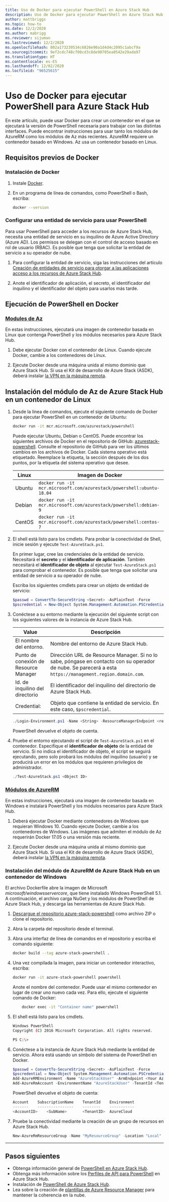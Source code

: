 ```yaml
---
title: Uso de Docker para ejecutar PowerShell en Azure Stack Hub
description: Uso de Docker para ejecutar PowerShell en Azure Stack Hub
author: mattbriggs
ms.topic: how-to
ms.date: 12/2/2020
ms.author: mabrigg
ms.reviewer: sijuman
ms.lastreviewed: 12/2/2020
ms.openlocfilehash: 802a173239534c6826e90a1d4d4c2095c1abcf9a
ms.sourcegitcommit: 9ef2cdc748cf00cd3c8de90705ea0542e29ada97
ms.translationtype: HT
ms.contentlocale: es-ES
ms.lasthandoff: 12/02/2020
ms.locfileid: "96525615"
---
```

# <a name="use-docker-to-run-powershell-for-azure-stack-hub"></a>Uso de Docker para ejecutar PowerShell para Azure Stack Hub

En este artículo, puede usar Docker para crear un contenedor en el que se ejecutará la versión de PowerShell necesaria para trabajar con las distintas interfaces. Puede encontrar instrucciones para usar tanto los módulos de AzureRM como los módulos de Az más recientes. AzureRM requiere un contenedor basado en Windows. Az usa un contenedor basado en Linux.

## <a name="docker-prerequisites"></a>Requisitos previos de Docker

### <a name="install-docker"></a>Instalación de Docker

1. Instale [Docker](https://docs.docker.com/install/).

1. En un programa de línea de comandos, como PowerShell o Bash, escriba:

    ```bash
    docker --version
    ```

### <a name="set-up-a-service-principal-for-using-powershell"></a>Configurar una entidad de servicio para usar PowerShell

Para usar PowerShell para acceder a los recursos de Azure Stack Hub, necesita una entidad de servicio en su inquilino de Azure Active Directory (Azure AD). Los permisos se delegan con el control de acceso basado en rol de usuario (RBAC). Es posible que tenga que solicitar la entidad de servicio a su operador de nube.

1. Para configurar la entidad de servicio, siga las instrucciones del artículo [Creación de entidades de servicio para otorgar a las aplicaciones acceso a los recursos de Azure Stack Hub](../operator/azure-stack-create-service-principals.md?view=azs-2002).

2. Anote el identificador de aplicación, el secreto, el identificador del inquilino y el identificador del objeto para usarlos más tarde.

## <a name="run-powershell-in-docker"></a>Ejecución de PowerShell en Docker

### <a name="az-modules"></a>[Modules de Az](#tab/az)

En estas instrucciones, ejecutará una imagen de contenedor basada en Linux que contenga PowerShell y los módulos necesarios para Azure Stack Hub.

1. Debe ejecutar Docker con el contenedor de Linux. Cuando ejecute Docker, cambie a los contenedores de Linux.

1. Ejecute Docker desde una máquina unida al mismo dominio que Azure Stack Hub. Si usa el Kit de desarrollo de Azure Stack (ASDK), deberá instalar [la VPN en la máquina remota](azure-stack-connect-azure-stack.md#connect-to-azure-stack-hub-with-vpn).


## <a name="install-azure-stack-hub-az-module-on-a-linux-container"></a>Instalación del módulo de Az de Azure Stack Hub en un contenedor de Linux

1. Desde la línea de comandos, ejecute el siguiente comando de Docker para ejecutar PowerShell en un contenedor de Ubuntu:

    ```bash
    docker run -it mcr.microsoft.com/azurestack/powershell
    ```

    Puede ejecutar Ubuntu, Debian o CentOS. Puede encontrar los siguientes archivos de Docker en el repositorio de GitHub: [azurestack-powershell](https://github.com/Azure/azurestack-powershell). Consulte el repositorio de GitHub para ver los últimos cambios en los archivos de Docker. Cada sistema operativo está etiquetado. Reemplace la etiqueta, la sección después de los dos puntos, por la etiqueta del sistema operativo que desee.

    | Linux | Imagen de Docker |
    | --- | --- |
    | Ubuntu | `docker run -it mcr.microsoft.com/azurestack/powershell:ubuntu-18.04` |
    | Debian | `docker run -it mcr.microsoft.com/azurestack/powershell:debian-9` |
    | CentOS | `docker run -it mcr.microsoft.com/azurestack/powershell:centos-7` |

2. El shell está listo para los cmdlets. Para probar la conectividad de Shell, inicie sesión y ejecute `Test-AzureStack.ps1`.

    En primer lugar, cree las credenciales de la entidad de servicio. Necesitará el **secreto** y el **identificador de aplicación**. También necesitará el **identificador de objeto**  al ejecutar `Test-AzureStack.ps1` para comprobar el contenedor. Es posible que tenga que solicitar una entidad de servicio a su operador de nube.

    Escriba los siguientes cmdlets para crear un objeto de entidad de servicio:

    ```powershell  
    $passwd = ConvertTo-SecureString <Secret> -AsPlainText -Force
    $pscredential = New-Object System.Management.Automation.PSCredential('<ApplicationID>', $passwd)
    ```

5. Conéctese a su entorno mediante la ejecución del siguiente script con los siguientes valores de la instancia de Azure Stack Hub.

    | Value | Descripción |
    | --- | --- |
    | El nombre del entorno. | Nombre del entorno de Azure Stack Hub. |
    | Punto de conexión de Resource Manager | Dirección URL de Resource Manager. Si no lo sabe, póngase en contacto con su operador de nube. Se parecerá a esta `https://management.region.domain.com`. | 
    | Id. de inquilino del directorio | El identificador del inquilino del directorio de Azure Stack Hub. | 
    | Credential: | Objeto que contiene la entidad de servicio. En este caso, `$pscredential`.  |

    ```powershell
    ./Login-Environment.ps1 -Name <String> -ResourceManagerEndpoint <resource manager endpoint> -DirectoryTenantId <String> -Credential $pscredential
    ```

   PowerShell devuelve el objeto de cuenta.

7. Pruebe el entorno ejecutando el script de `Test-AzureStack.ps1` en el contenedor. Especifique el **identificador de objeto** de la entidad de servicio. Si no indica el identificador de objeto, el script se seguirá ejecutando, pero solo probará los módulos del inquilino (usuario) y se producirá un error en los módulos que requieren privilegios de administrador.

    ```powershell  
    ./Test-AzureStack.ps1 <Object ID>
    ```

### <a name="azurerm-modules"></a>[Módulos de AzureRM](#tab/rm)

En estas instrucciones, ejecutará una imagen de contenedor basada en Windows e instalará PowerShell y los módulos necesarios para Azure Stack Hub.

1. Deberá ejecutar Docker mediante contenedores de Windows que requieran Windows 10. Cuando ejecute Docker, cambie a los contenedores de Windows. Las imágenes que admiten el módulo de Az requerirán Docker 17.05 o una versión más reciente.

1. Ejecute Docker desde una máquina unida al mismo dominio que Azure Stack Hub. Si usa el Kit de desarrollo de Azure Stack (ASDK), deberá instalar [la VPN en la máquina remota](azure-stack-connect-azure-stack.md#connect-to-azure-stack-hub-with-vpn).

### <a name="install-azure-stack-hub-azurerm-module-on-a-windows-container"></a>Instalación del módulo de AzureRM de Azure Stack Hub en un contenedor de Windows

El archivo Dockerfile abre la imagen de Microsoft *microsoft/windowsservercore*, que tiene instalado Windows PowerShell 5.1. A continuación, el archivo carga NuGet y los módulos de PowerShell de Azure Stack Hub, y descarga las herramientas de Azure Stack Hub.

1. [Descargue el repositorio azure-stack-powershell](https://github.com/Azure-Samples/azure-stack-hub-powershell-in-docker.git) como archivo ZIP o clone el repositorio.

2. Abra la carpeta del repositorio desde el terminal.

3. Abra una interfaz de línea de comandos en el repositorio y escriba el comando siguiente:

    ```bash  
    docker build --tag azure-stack-powershell .
    ```

4. Una vez compilada la imagen, para iniciar un contenedor interactivo, escriba:

    ```bash  
    docker run -it azure-stack-powershell powershell
    ```

    Anote el nombre del contenedor. Puede usar el mismo contenedor en lugar de crear uno nuevo cada vez. Para ello, ejecute el siguiente comando de Docker:

    ```bash  
        docker exec -it "Container name" powershell
    ```

5. El shell está listo para los cmdlets.

    ```bash
    Windows PowerShell
    Copyright (C) 2016 Microsoft Corporation. All rights reserved.

    PS C:\>
    ```

6. Conéctese a la instancia de Azure Stack Hub mediante la entidad de servicio. Ahora está usando un símbolo del sistema de PowerShell en Docker. 

    ```powershell
    $passwd = ConvertTo-SecureString <Secret> -AsPlainText -Force
    $pscredential = New-Object System.Management.Automation.PSCredential('<ApplicationID>', $passwd)
    Add-AzureRMEnvironment -Name "AzureStackUser" -ArmEndpoint <Your Azure Resource Manager endoint>
    Add-AzureRmAccount -EnvironmentName "AzureStackUser" -TenantId <TenantID> -ServicePrincipal -Credential $pscredential
    ```

   PowerShell devuelve el objeto de cuenta:

    ```powershell  
    Account    SubscriptionName    TenantId    Environment
    -------    ----------------    --------    -----------
    <AccountID>    <SubName>       <TenantID>  AzureCloud
    ```

7. Pruebe la conectividad mediante la creación de un grupo de recursos en Azure Stack Hub.

    ```powershell  
    New-AzureRmResourceGroup -Name "MyResourceGroup" -Location "Local"
    ```

---

## <a name="next-steps"></a>Pasos siguientes

- Obtenga información general de [PowerShell en Azure Stack Hub](azure-stack-powershell-overview.md).
- Obtenga más información sobre los [Perfiles de API para PowerShell](azure-stack-version-profiles.md) en Azure Stack Hub.
- Instalación de [PowerShell de Azure Stack Hub](../operator/azure-stack-powershell-install.md).
- Lea sobre la creación de [plantillas de Azure Resource Manager](azure-stack-develop-templates.md) para mantener la coherencia en la nube.
